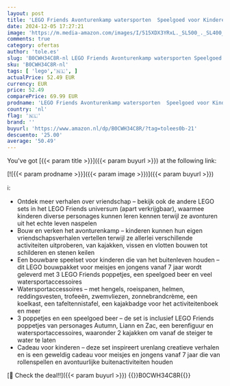 ```yaml
---
layout: post
title: 'LEGO Friends Avonturenkamp watersporten  Speelgoed voor Kinderen  Rollenspel Cadeau voor Meisjes en Jongens vanaf 7 jaar met 3 Poppetjes en Beer Figuur 42626'
date: 2024-12-05 17:27:21
image: 'https://m.media-amazon.com/images/I/515XDX3YRxL._SL500_._SL400_.jpg'
comments: true
category: ofertas
author: 'tole.es'
slug: 'B0CWH34C8R-nl LEGO Friends Avonturenkamp watersporten Speelgoed voor...'
sku: 'B0CWH34C8R-nl'
tags: [ 'lego','🇳🇱', ]
actualPrice: 52.49 EUR
currency: EUR
price: 52.49
comparePrice: 69.99 EUR
prodname: 'LEGO Friends Avonturenkamp watersporten  Speelgoed voor Kinderen  Rollenspel Cadeau voor Meisjes en Jongens vanaf 7 jaar met 3 Poppetjes en Beer Figuur 42626'
country: 'nl'
flag: '🇳🇱'
brand: ''
buyurl: 'https://www.amazon.nl/dp/B0CWH34C8R/?tag=tolees0b-21'
descuento: '25.00'
average: '50.49'
---
```


You've got [{{< param title >}}]({{< param buyurl >}}) at the following link:

[![{{< param prodname >}}]({{< param image >}})]({{< param buyurl >}})

ℹ️:

- Ontdek meer verhalen over vriendschap – bekijk ook de andere LEGO sets in het LEGO Friends universum (apart verkrijgbaar), waarmee kinderen diverse personages kunnen leren kennen terwijl ze avonturen uit het echte leven naspelen
- Bouw en verken het avonturenkamp – kinderen kunnen hun eigen vriendschapsverhalen vertellen terwijl ze allerlei verschillende activiteiten uitproberen, van kajakken, vissen en vlotten bouwen tot schilderen en stenen keilen
- Een bouwbare speelset voor kinderen die van het buitenleven houden – dit LEGO bouwpakket voor meisjes en jongens vanaf 7 jaar wordt geleverd met 3 LEGO Friends poppetjes, een speelgoed beer en veel watersportaccessoires
- Watersportaccessoires – met hengels, roeispanen, helmen, reddingsvesten, trofeeën, zwemvliezen, zonnebrandcrème, een koelkast, een tafeltennistafel, een kajakbadge voor het activiteitenboek en meer
- 3 poppetjes en een speelgoed beer – de set is inclusief LEGO Friends poppetjes van personages Autumn, Liann en Zac, een berenfiguur en watersportaccessoires, waaronder 2 kajakken om vanaf de steiger te water te laten
- Cadeau voor kinderen – deze set inspireert urenlang creatieve verhalen en is een geweldig cadeau voor meisjes en jongens vanaf 7 jaar die van rollenspellen en avontuurlijke buitenactiviteiten houden

[🛒 Check the deal!!]({{< param buyurl >}})
{{<world>}}B0CWH34C8R{{</world>}}
